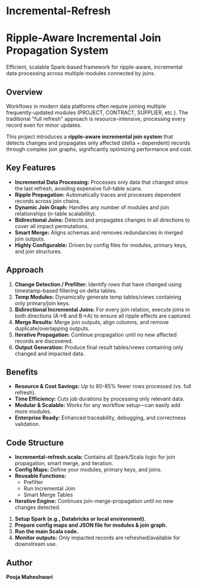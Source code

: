 # Incremental-Refresh

# Ripple-Aware Incremental Join Propagation System

Efficient, scalable Spark-based framework for ripple-aware, incremental data processing across multiple modules connected by joins.

## Overview

Workflows in modern data platforms often require joining multiple frequently-updated modules (PROJECT, CONTRACT, SUPPLIER, etc.). The traditional "full refresh" approach is resource-intensive, processing every record even for minor updates.

This project introduces a **ripple-aware incremental join system** that detects changes and propagates only affected (delta + dependent) records through complex join graphs, significantly optimizing performance and cost.

## Key Features

- **Incremental Data Processing:** Processes only data that changed since the last refresh, avoiding expensive full-table scans.
- **Ripple Propagation:** Automatically traces and processes dependent records across join chains.
- **Dynamic Join Graph:** Handles any number of modules and join relationships (n-table scalability).
- **Bidirectional Joins:** Detects and propagates changes in all directions to cover all impact permutations.
- **Smart Merge:** Aligns schemas and removes redundancies in merged join outputs.
- **Highly Configurable:** Driven by config files for modules, primary keys, and join structures.

## Approach

1. **Change Detection / Prefilter:** Identify rows that have changed using timestamp-based filtering on delta tables.
2. **Temp Modules:** Dynamically generate temp tables/views containing only primary/join keys.
3. **Bidirectional Incremental Joins:** For every join relation, execute joins in both directions (A→B and B→A) to ensure all ripple effects are captured.
4. **Merge Results:** Merge join outputs, align columns, and remove duplicate/overlapping outputs.
5. **Iterative Propagation:** Continue propagation until no new affected records are discovered.
6. **Output Generation:** Produce final result tables/views containing only changed and impacted data.

## Benefits

- **Resource & Cost Savings:** Up to 80-85% fewer rows processed (vs. full refresh).
- **Time Efficiency:** Cuts job durations by processing only relevant data.
- **Modular & Scalable:** Works for any workflow setup—can easily add more modules.
- **Enterprise Ready:** Enhanced traceability, debugging, and correctness validation.

## Code Structure

- **Incremental-refresh.scala:** Contains all Spark/Scala logic for join propagation, smart merge, and iteration.
- **Config Maps:** Define your modules, primary keys, and joins.
- **Reusable Functions:**
  - Prefilter
  - Run Incremental Join
  - Smart Merge Tables
- **Iterative Engine:** Continues join-merge-propagation until no new changes detected.


1. **Setup Spark (e.g., Databricks or local environment).**
2. **Prepare config maps and JSON file for modules & join graph.**
3. **Run the main Scala code.**
4. **Monitor outputs:** Only impacted records are refreshed/available for downstream use.

## Author

**Pooja Maheshwari**
